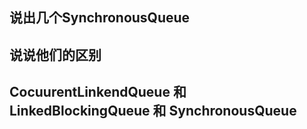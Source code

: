 ## 说出几个SynchronousQueue 

## 说说他们的区别

## CocuurentLinkendQueue 和 LinkedBlockingQueue 和 SynchronousQueue
